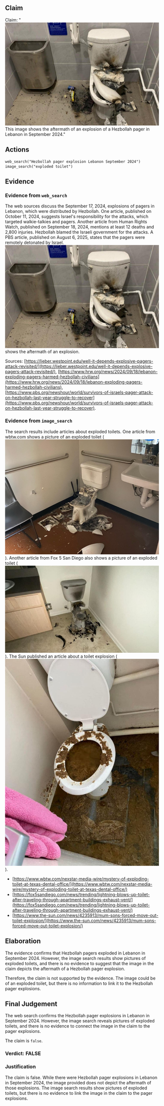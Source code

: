## Claim
Claim: "![image 12](media/14.jpg) This image shows the aftermath of an explosion of a Hezbollah pager in Lebanon in September 2024."

## Actions
```
web_search("Hezbollah pager explosion Lebanon September 2024")
image_search("exploded toilet")
```

## Evidence
### Evidence from `web_search`
The web sources discuss the September 17, 2024, explosions of pagers in Lebanon, which were distributed by Hezbollah. One article, published on October 11, 2024, suggests Israel's responsibility for the attacks, which targeted walkie-talkies and pagers. Another article from Human Rights Watch, published on September 18, 2024, mentions at least 12 deaths and 2,800 injuries. Hezbollah blamed the Israeli government for the attacks. A PBS article, published on August 6, 2025, states that the pagers were remotely detonated by Israel. ![image 12](media/14.jpg) shows the aftermath of an explosion.

Sources: [https://lieber.westpoint.edu/well-it-depends-explosive-pagers-attack-revisited/](https://lieber.westpoint.edu/well-it-depends-explosive-pagers-attack-revisited/), [https://www.hrw.org/news/2024/09/18/lebanon-exploding-pagers-harmed-hezbollah-civilians](https://www.hrw.org/news/2024/09/18/lebanon-exploding-pagers-harmed-hezbollah-civilians), [https://www.pbs.org/newshour/world/survivors-of-israels-pager-attack-on-hezbollah-last-year-struggle-to-recover](https://www.pbs.org/newshour/world/survivors-of-israels-pager-attack-on-hezbollah-last-year-struggle-to-recover).


### Evidence from `image_search`
The search results include articles about exploded toilets. One article from wbtw.com shows a picture of an exploded toilet (![image 9256](media/2025-08-30_00-36-1756514166-483447.jpg)). Another article from Fox 5 San Diego also shows a picture of an exploded toilet (![image 9257](media/2025-08-30_00-36-1756514166-661875.jpg)). The Sun published an article about a toilet explosion (![image 9258](media/2025-08-30_00-36-1756514166-808069.jpg)).

*   [https://www.wbtw.com/nexstar-media-wire/mystery-of-exploding-toilet-at-texas-dental-office/](https://www.wbtw.com/nexstar-media-wire/mystery-of-exploding-toilet-at-texas-dental-office/)
*   [https://fox5sandiego.com/news/trending/lightning-blows-up-toilet-after-traveling-through-apartment-buildings-exhaust-vent/](https://fox5sandiego.com/news/trending/lightning-blows-up-toilet-after-traveling-through-apartment-buildings-exhaust-vent/)
*   [https://www.the-sun.com/news/4235913/mum-sons-forced-move-out-toilet-explosion/](https://www.the-sun.com/news/4235913/mum-sons-forced-move-out-toilet-explosion/)


## Elaboration
The evidence confirms that Hezbollah pagers exploded in Lebanon in September 2024. However, the image search results show pictures of exploded toilets, and there is no evidence to suggest that the image in the claim depicts the aftermath of a Hezbollah pager explosion.

Therefore, the claim is not supported by the evidence. The image could be of an exploded toilet, but there is no information to link it to the Hezbollah pager explosions.


## Final Judgement
The web search confirms the Hezbollah pager explosions in Lebanon in September 2024. However, the image search reveals pictures of exploded toilets, and there is no evidence to connect the image in the claim to the pager explosions.

The claim is `false`.

### Verdict: FALSE

### Justification
The claim is false. While there were Hezbollah pager explosions in Lebanon in September 2024, the image provided does not depict the aftermath of those explosions. The image search results show pictures of exploded toilets, but there is no evidence to link the image in the claim to the pager explosions.
